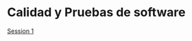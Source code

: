 # Calidad y Pruebas de software

[Session 1](https://github.com/adsoftsito/calidad_pruebas/blob/main/TC_3004B_Sess3_CI.pptx)
